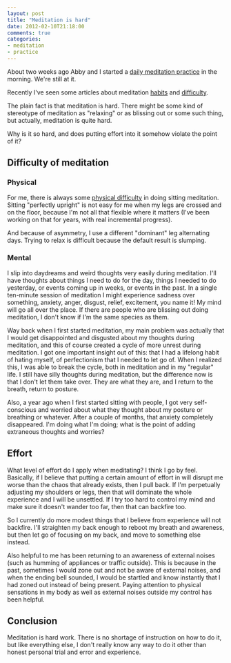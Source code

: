 ```yaml
---
layout: post
title: "Meditation is hard"
date: 2012-02-10T21:18:00
comments: true
categories:
- meditation
- practice
---
```

About two weeks ago Abby and I started a [daily meditation practice](/blog/2012/02/02/2-new-daily-habits-of-mine-in-a-distracting-world/) in the morning. We're still at it.

Recently I've seen some articles about meditation [habits](http://www.susanpiver.com/wordpress/2012/02/08/habit-2/) and [difficulty](http://www.wildmind.org/blogs/on-practice/how-we-use-effort-to-get-to-a-state-of-effortless-meditation).

The plain fact is that meditation is hard. There might be some kind of stereotype of meditation as "relaxing" or as blissing out or some such thing, but actually, meditation is quite hard.

Why is it so hard, and does putting effort into it somehow violate the point of it?

<!--more-->

## Difficulty of meditation

### Physical

For me, there is always some [physical difficulty](/blog/2011/09/28/staring-at-the-wall-with-nowhere-to-go/) in doing sitting meditation. Sitting "perfectly upright" is not easy for me when my legs are crossed and on the floor, because I'm not all that flexible where it matters (I've been working on that for years, with real incremental progress).

And because of asymmetry, I use a different "dominant" leg alternating
days. Trying to relax is difficult because the default result is
slumping.

### Mental

I slip into daydreams and weird thoughts very easily during meditation. I'll have thoughts about things I need to do for the day, things I needed to do yesterday, or events coming up in weeks, or events in the past. In a single ten-minute session of meditation I might experience sadness over something, anxiety, anger, disgust, relief, excitement, you name it! My mind will go all over the place. If there are people who are blissing out doing meditation, I don't know if I'm the same species as them.

Way back when I first started meditation, my main problem was actually that I would get disappointed and disgusted about my thoughts during meditation, and this of course created a cycle of more unrest during meditation. I got one important insight out of this: that I had a lifelong habit of hating myself, of perfectionism that I needed to let go of. When I realized this, I was able to break the cycle, both in meditation and in my "regular" life. I still have silly thoughts during meditation, but the difference now is that I don't let them take over. They are what they are, and I return to the breath, return to posture.

Also, a year ago when I first started sitting with people, I got very self-conscious and worried about what they thought about my posture or breathing or whatever. After a couple of months, that anxiety completely disappeared. I'm doing what I'm doing; what is the point of adding extraneous thoughts and worries?

## Effort

What level of effort do I apply when meditating? I think I go by feel. Basically, if I believe that putting a certain amount of effort in will disrupt me worse than the chaos that already exists, then I pull back. If I'm perpetually adjusting my shoulders or legs, then that will dominate the whole experience and I will be unsettled. If I try too hard to control my mind and make sure it doesn't wander too far, then that can backfire too.

So I currently do more modest things that I believe from experience will not backfire. I'll straighten my back enough to reboot my breath and awareness, but then let go of focusing on my back, and move to something else instead.

Also helpful to me has been returning to an awareness of external noises (such as humming of appliances or traffic outside). This is because in the past, sometimes I would zone out and not be aware of external noises, and when the ending bell sounded, I would be startled and know instantly that I had zoned out instead of being present. Paying attention to physical sensations in my body as well as external noises outside my control has been helpful.

## Conclusion

Meditation is hard work. There is no shortage of instruction on how to do it, but like everything else, I don't really know any way to do it other than honest personal trial and error and experience.
